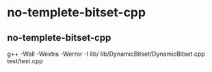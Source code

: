 # no-templete-bitset-cpp
## no-templete-bitset-cpp
g++ -Wall -Wextra -Werror -I lib/ lib/DynamicBitset/DynamicBitset.cpp test/test.cpp